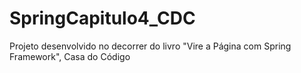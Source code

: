# SpringCapitulo4_CDC
Projeto desenvolvido no decorrer do livro "Vire a Página com Spring Framework", Casa do Código
